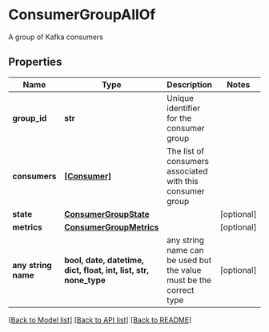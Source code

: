 # ConsumerGroupAllOf

A group of Kafka consumers

## Properties
Name | Type | Description | Notes
------------ | ------------- | ------------- | -------------
**group_id** | **str** | Unique identifier for the consumer group | 
**consumers** | [**[Consumer]**](Consumer.md) | The list of consumers associated with this consumer group | 
**state** | [**ConsumerGroupState**](ConsumerGroupState.md) |  | [optional] 
**metrics** | [**ConsumerGroupMetrics**](ConsumerGroupMetrics.md) |  | [optional] 
**any string name** | **bool, date, datetime, dict, float, int, list, str, none_type** | any string name can be used but the value must be the correct type | [optional]

[[Back to Model list]](../README.md#documentation-for-models) [[Back to API list]](../README.md#documentation-for-api-endpoints) [[Back to README]](../README.md)


